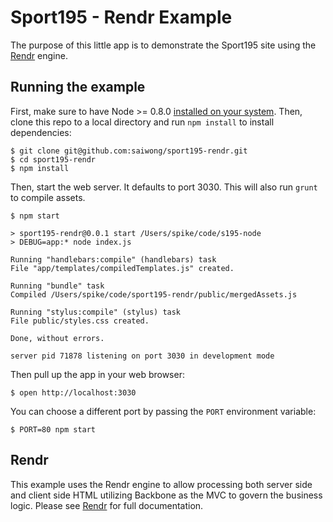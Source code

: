 # Sport195 - Rendr Example
The purpose of this little app is to demonstrate the Sport195 site using the [Rendr](https://github.com/airbnb/rendr) engine.

## Running the example

First, make sure to have Node >= 0.8.0 [installed on your system](http://nodejs.org/). Then, clone this repo to a local directory and run `npm install` to install dependencies:

    $ git clone git@github.com:saiwong/sport195-rendr.git
    $ cd sport195-rendr
    $ npm install

Then, start the web server. It defaults to port 3030. This will also run `grunt` to compile assets.

    $ npm start

    > sport195-rendr@0.0.1 start /Users/spike/code/s195-node
	> DEBUG=app:* node index.js

	Running "handlebars:compile" (handlebars) task
	File "app/templates/compiledTemplates.js" created.

	Running "bundle" task
	Compiled /Users/spike/code/sport195-rendr/public/mergedAssets.js

	Running "stylus:compile" (stylus) task
	File public/styles.css created.

	Done, without errors.

	server pid 71878 listening on port 3030 in development mode

Then pull up the app in your web browser:

    $ open http://localhost:3030

You can choose a different port by passing the `PORT` environment variable:

    $ PORT=80 npm start

## Rendr

This example uses the Rendr engine to allow processing both server side and client side HTML utilizing Backbone as the MVC to govern the business logic. Please see [Rendr](https://github.com/airbnb/rendr) for full documentation.
